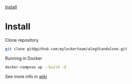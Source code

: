 [Install](#install)

# Install
Clone repository
```bash
git clone git@github.com:mylockerteam/alogStandalone.git
```
Running in Docker
```bash
docker-compose up --build -d
```

See more info in [wiki](https://github.com/mylockerteam/alogStandalone/wiki#launch-in-docker) 
